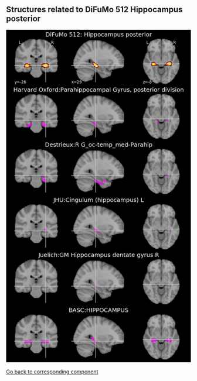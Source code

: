 


## Structures related to DiFuMo 512 Hippocampus posterior

![488](488.jpg "Structures related to DiFuMo 512 Hippocampus posterior")

[Go back to corresponding component](https://parietal-inria.github.io/DiFuMo/512/html/488.html)